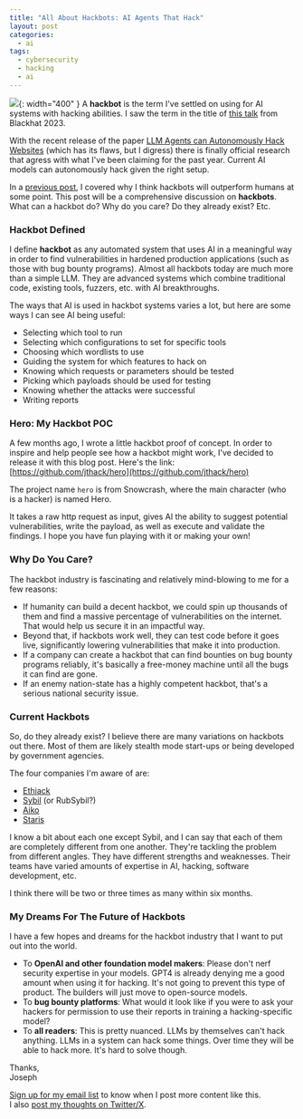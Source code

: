 ```yaml
---
title: "All About Hackbots: AI Agents That Hack"
layout: post
categories:
  - ai
tags:
  - cybersecurity
  - hacking
  - ai
---
```


![](https://i.imgur.com/qCbeDUW.png){: width="400" }
A **hackbot** is the term I've settled on using for AI systems with hacking abilities. I saw the term in the title of [this talk](https://www.youtube.com/watch?v=4o7qYHO0psI) from Blackhat 2023.

With the recent release of the paper [LLM Agents can Autonomously Hack Websites](https://arxiv.org/pdf/2402.06664.pdf) (which has its flaws, but I digress) there is finally official research that agress with what I've been claiming for the past year. Current AI models can autonomously hack given the right setup.

In a [previous post](https://josephthacker.com/ai/2023/11/08/ai-hacking-agents.html), I covered why I think hackbots will outperform humans at some point. This post will be a comprehensive discussion on **hackbots**. What can a hackbot do? Why do you care? Do they already exist? Etc.

### Hackbot Defined
I define **hackbot** as any automated system that uses AI in a meaningful way in order to find vulnerabilities in hardened production applications (such as those with bug bounty programs). Almost all hackbots today are much more than a simple LLM. They are advanced systems which combine traditional code, existing tools, fuzzers, etc. with AI breakthroughs.

The ways that AI is used in hackbot systems varies a lot, but here are some ways I can see AI being useful:
- Selecting which tool to run
- Selecting which configurations to set for specific tools
- Choosing which wordlists to use
- Guiding the system for which features to hack on
- Knowing which requests or parameters should be tested
- Picking which payloads should be used for testing
- Knowing whether the attacks were successful
- Writing reports

### Hero: My Hackbot POC
A few months ago, I wrote a little hackbot proof of concept. In order to inspire and help people see how a hackbot might work, I've decided to release it with this blog post. Here's the link:  
[https://github.com/jthack/hero](https://github.com/jthack/hero)

The project name `hero` is from Snowcrash, where the main character (who is a hacker) is named Hero. 

It takes a raw http request as input, gives AI the ability to suggest potential vulnerabilities, write the payload, as well as execute and validate the findings. I hope you have fun playing with it or making your own!

### Why Do You Care?
The hackbot industry is fascinating and relatively mind-blowing to me for a few reasons:
- If humanity can build a decent hackbot, we could spin up thousands of them and find a massive percentage of vulnerabilities on the internet. That would help us secure it in an impactful way.
- Beyond that, if hackbots work well, they can test code before it goes live, significantly lowering vulnerabilities that make it into production.
- If a company can create a hackbot that can find bounties on bug bounty programs reliably, it's basically a free-money machine until all the bugs it can find are gone.
- If an enemy nation-state has a highly competent hackbot, that's a serious national security issue.

### Current Hackbots
So, do they already exist? I believe there are many variations on hackbots out there. Most of them are likely stealth mode start-ups or being developed by government agencies.

The four companies I'm aware of are:
- [Ethiack](https://ethiack.com/)
- [Sybil](https://www.runsybil.com/) (or RubSybil?)
- [Aiko](https://aikocorp.ai)
- [Staris](https://www.staris.tech/)

I know a bit about each one except Sybil, and I can say that each of them are completely different from one another. They're tackling the problem from different angles. They have different strengths and weaknesses. Their teams have varied amounts of expertise in AI, hacking, software development, etc.

I think there will be two or three times as many within six months.

### My Dreams For The Future of Hackbots
I have a few hopes and dreams for the hackbot industry that I want to put out into the world. 
- To **OpenAI and other foundation model makers**: Please don't nerf security expertise in your models. GPT4 is already denying me a good amount when using it for hacking. It's not going to prevent this type of product. The builders will just move to open-source models.
- To **bug bounty platforms**: What would it look like if you were to ask your hackers for permission to use their reports in training a hacking-specific model? 
- To **all readers**: This is pretty nuanced. LLMs by themselves can't hack anything. LLMs in a system can hack some things. Over time they will be able to hack more. It's hard to solve though.

Thanks,  
Joseph

[Sign up for my email list](https://thacker.beehiiv.com/subscribe) to know when I post more content like this.   
I also [post my thoughts on Twitter/X](https://x.com/rez0__). 


<meta name="twitter:card" content="summary_large_image" />
<meta name="twitter:site" content="@rez0__" />
<meta name="twitter:creator" content="@rez0__" />
<meta property="og:url" content="https://josephthacker.com/ai/2023/11/08/ai-hacking-agents.html" />
<meta property="og:title" content="All About Hackbots" />
<meta property="og:description" content="AI Agents That Hack" />
<meta property="og:image" content="https://i.imgur.com/qCbeDUW.png" />

